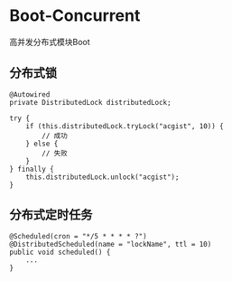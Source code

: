 # Boot-Concurrent

高并发分布式模块Boot

## 分布式锁

```
@Autowired
private DistributedLock distributedLock;

try {
	if (this.distributedLock.tryLock("acgist", 10)) {
		// 成功
	} else {
		// 失败
	}
} finally {
	this.distributedLock.unlock("acgist");
}
```

## 分布式定时任务

```
@Scheduled(cron = "*/5 * * * * ?")
@DistributedScheduled(name = "lockName", ttl = 10)
public void scheduled() {
	...
}
```
